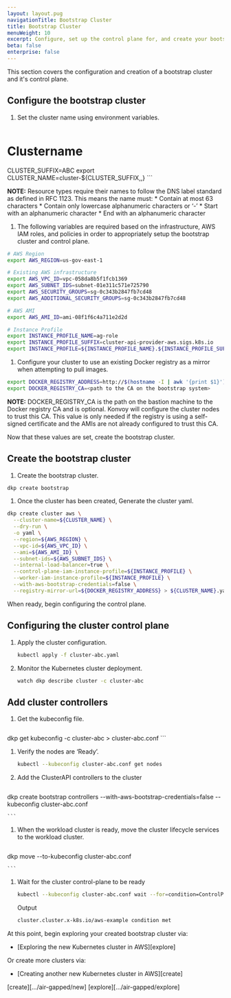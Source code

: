 ```yaml
---
layout: layout.pug
navigationTitle: Bootstrap Cluster
title: Bootstrap Cluster
menuWeight: 10
excerpt: Configure, set up the control plane for, and create your bootstrap cluster.
beta: false
enterprise: false
---
```

This section covers the configuration and creation of a bootstrap cluster and it's control plane.

## Configure the bootstrap cluster

1. Set the cluster name using environment variables.

    ```bash
  # Clustername
  CLUSTER_SUFFIX=ABC
  export CLUSTER_NAME=cluster-${CLUSTER_SUFFIX,,}
    ```
<p class="message--note"><strong>NOTE:</strong> Resource types require their names to follow the DNS label standard as defined in RFC 1123. This means the name must:
* Contain at most 63 characters
* Contain only lowercase alphanumeric characters or ‘-’
* Start with an alphanumeric character
* End with an alphanumeric character </p>

1. The following variables are required based on the infrastructure, AWS IAM roles, and policies in order to appropriately setup the bootstrap cluster and control plane.

```bash
# AWS Region
export AWS_REGION=us-gov-east-1

# Existing AWS infrastructure
export AWS_VPC_ID=vpc-058da8b5f1fcb1369
export AWS_SUBNET_IDS=subnet-01e311c571e725790
export AWS_SECURITY_GROUPS=sg-0c343b2847fb7cd48
export AWS_ADDITIONAL_SECURITY_GROUPS=sg-0c343b2847fb7cd48

# AWS AMI
export AWS_AMI_ID=ami-08f1f6c4a711e2d2d

# Instance Profile
export INSTANCE_PROFILE_NAME=ag-role
export INSTANCE_PROFILE_SUFFIX=cluster-api-provider-aws.sigs.k8s.io
export INSTANCE_PROFILE=${INSTANCE_PROFILE_NAME}.${INSTANCE_PROFILE_SUFFIX}
```

1. Configure your cluster to use an existing Docker registry as a mirror when attempting to pull images.

```bash
export DOCKER_REGISTRY_ADDRESS=http://$(hostname -I | awk '{print $1}'):5000
export DOCKER_REGISTRY_CA=<path to the CA on the bootstrap system>
```
<p class="message--note"><strong>NOTE:</strong> DOCKER_REGISTRY_CA is the path on the bastion machine to the Docker registry CA and is optional. Konvoy will configure the cluster nodes to trust this CA. This value is only needed if the registry is using a self-signed certificate and the AMIs are not already configured to trust this CA.</p>

Now that these values are set, create the bootstrap cluster.

## Create the bootstrap cluster

1. Create the bootstrap cluster.

```bash
dkp create bootstrap
```

1. Once the cluster has been created, Generate the cluster yaml.

```bash
dkp create cluster aws \
  --cluster-name=${CLUSTER_NAME} \
  --dry-run \
  -o yaml \
  --region=${AWS_REGION} \
  --vpc-id=${AWS_VPC_ID} \
  --ami=${AWS_AMI_ID} \
  --subnet-ids=${AWS_SUBNET_IDS} \
  --internal-load-balancer=true \
  --control-plane-iam-instance-profile=${INSTANCE_PROFILE} \
  --worker-iam-instance-profile=${INSTANCE_PROFILE} \
  --with-aws-bootstrap-credentials=false \
  --registry-mirror-url=${DOCKER_REGISTRY_ADDRESS} > ${CLUSTER_NAME}.yaml
```
When ready, begin configuring the control plane.

## Configuring the cluster control plane
1.  Apply the cluster configuration.

    ```bash
    kubectl apply -f cluster-abc.yaml
    ```

1.  Monitor the Kubernetes cluster deployment.

    ```bash
    watch dkp describe cluster -c cluster-abc
    ```

## Add cluster controllers

1.  Get the kubeconfig file.

    ```bash
dkp get kubeconfig -c cluster-abc > cluster-abc.conf
    ```

1.  Verify the nodes are ‘Ready’.

    ```bash
    kubectl --kubeconfig cluster-abc.conf get nodes
    ```

1.  Add the ClusterAPI controllers to the cluster

    ```bash
dkp create bootstrap controllers --with-aws-bootstrap-credentials=false --kubeconfig cluster-abc.conf

    ```

1.  When the workload cluster is ready, move the cluster lifecycle services to the workload cluster.

    ```bash
dkp move --to-kubeconfig cluster-abc.conf

    ```

1.  Wait for the cluster control-plane to be ready

    ```bash
    kubectl --kubeconfig cluster-abc.conf wait --for=condition=ControlPlaneReady "clusters/cluster-abc" --timeout=20m
	```

    Output
	```bash
    cluster.cluster.x-k8s.io/aws-example condition met
    ```
At this point, begin exploring your created bootstrap cluster via:
* [Exploring the new Kubernetes cluster in AWS][explore]

Or create more clusters via:
* [Creating another new Kubernetes cluster in AWS][create]

[create][.../air-gapped/new]
[explore][.../air-gapped/explore]
